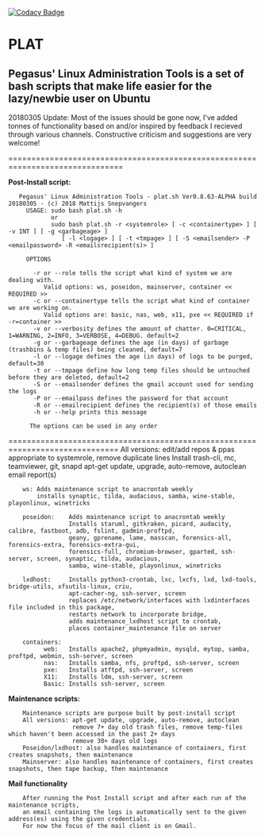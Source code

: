 [![Codacy Badge](https://api.codacy.com/project/badge/Grade/8c5640df6d7c480d8532efd5063c93e8)](https://www.codacy.com/app/pegasus.ict/plat?utm_source=github.com&amp;utm_medium=referral&amp;utm_content=pegasusict/plat&amp;utm_campaign=Badge_Grade)

# PLAT
Pegasus' Linux Administration Tools is a set of bash scripts that make life easier for the lazy/newbie user
on Ubuntu
---
20180305 Update:
Most of the issues should be gone now, I've added tonnes of functionality based on and/or inspired by 
feedback I recieved through various channels.
Constructive criticism and suggestions are very welcome!

===============================================================================

**Post-Install script:**

       Pegasus' Linux Administration Tools - plat.sh Ver0.8.63-ALPHA build 20180305 - (c) 2018 Mattijs Snepvangers
		 USAGE: sudo bash plat.sh -h
				or
			    sudo bash plat.sh -r <systemrole> [ -c <containertype> ] [ -v INT ] [ -g <garbageage> ]
			       [ -l <logage> ] [ -t <tmpage> ] [ -S <emailsender> -P <emailpassword> -R <emailsrecipient(s)> ]

		 OPTIONS

		   -r or --role tells the script what kind of system we are dealing with.
			  Valid options: ws, poseidon, mainserver, container << REQUIRED >>
		   -c or --containertype tells the script what kind of container we are working on.
			  Valid options are: basic, nas, web, x11, pxe << REQUIRED if -r=container >>
		   -v or --verbosity defines the amount of chatter. 0=CRITICAL, 1=WARNING, 2=INFO, 3=VERBOSE, 4=DEBUG. default=2
		   -g or --garbageage defines the age (in days) of garbage (trashbins & temp files) being cleaned, default=7
		   -l or --logage defines the age (in days) of logs to be purged, default=30
		   -t or --tmpage define how long temp files should be untouched before they are deleted, default=2
		   -S or --emailsender defines the gmail account used for sending the logs 
		   -P or --emailpass defines the password for that account
		   -R or --emailrecipient defines the recipient(s) of those emails
		   -h or --help prints this message

		  The options can be used in any order

==============================================================================
        All versions: edit/add repos & ppas appropriate to systemrole, remove duplicate lines
                      Install trash-cli, mc, teamviewer, git, snapd
                      apt-get update, upgrade, auto-remove, autoclean
                      email report(s)

        ws: Adds maintenance script to anacrontab weekly
            installs synaptic, tilda, audacious, samba, wine-stable, playonlinux, winetricks

        poseidon:    Adds maintenance script to anacrontab weekly
                     Installs staruml, gitkraken, picard, audacity, calibre, fastboot, adb, fslint, gadmin-proftpd,
                     geany, gprename, lame, masscan, forensics-all, forensics-extra, forensics-extra-gui,
                     forensics-full, chromium-browser, gparted, ssh-server, screen, synaptic, tilda, audacious,
                     samba, wine-stable, playonlinux, winetricks

        lxdhost:     Installs python3-crontab, lxc, lxcfs, lxd, lxd-tools, bridge-utils, xfsutils-linux, criu,
                     apt-cacher-ng, ssh-server, screen
                     replaces /etc/network/interfaces with lxdinterfaces file included in this package,
                     restarts network to incorporate bridge,
                     adds maintenance_lxdhost script to crontab,
                     places container_maintenance file on server

        containers:
              web:   Installs apache2, phpmyadmin, mysqld, mytop, samba, proftpd, webmin, ssh-server, screen
              nas:   Installs samba, nfs, proftpd, ssh-server, screen
              pxe:   Installs atftpd, ssh-server, screen
              X11:   Installs ldm, ssh-server, screen
              Basic: Installs ssh-server, screen


**Maintenance scripts:**

        Maintenance scripts are purpose built by post-install script
        All versions: apt-get update, upgrade, auto-remove, autoclean
                      remove 7+ day old trash files, remove temp-files which haven't been accessed in the past 2+ days
                      remove 30+ days old logs
        Poseidon/lxdhost: also handles maintenance of containers, first creates snapshots, then maintenance
        Mainserver: also handles maintenance of containers, first creates snapshots, then tape backup, then maintenance


**Mail functionality**

        After running the Post Install script and after each run of the maintenance scripts,
        an email containing the logs is automatically sent to the given address(es) using the given credentials.
        For now the focus of the mail client is on Gmail.
